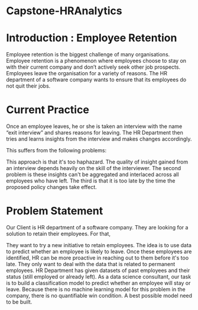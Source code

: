 # Capstone-HRAnalytics
# Introduction : Employee Retention

Employee retention is the biggest challenge of many organisations. Employee retention is a phenomenon where employees choose to stay on with their current company and don’t actively seek other job prospects. Employees leave the organisation for a variety of reasons. The HR department of a software company wants to ensure that its employees do not quit their jobs.

# Current Practice

Once an employee leaves, he or she is taken an interview with the name “exit interview” and shares reasons for leaving. The HR Department then tries and learns insights from the interview and makes changes accordingly.

This suffers from the following problems:

This approach is that it's too haphazard. The quality of insight gained from an interview depends heavily on the skill of the interviewer.
The second problem is these insights can't be aggregated and interlaced across all employees who have left.
The third is that it is too late by the time the proposed policy changes take effect.

# Problem Statement 
Our Client is HR department of a software company. They are looking for a solution to retain their employees. For that,

They want to try a new initiative to retain employees.
The idea is to use data to predict whether an employee is likely to leave.
Once these employees are identified, HR can be more proactive in reaching out to them before it's too late.
They only want to deal with the data that is related to permanent employees.
HR Department has given datasets of past employees and their status (still employed or already left).
As a data science consultant, our task is to build a classification model to predict whether an employee will stay or leave.
Because there is no machine learning model for this problem in the company, there is no quantifiable win condition. A best possible model need to be built.
